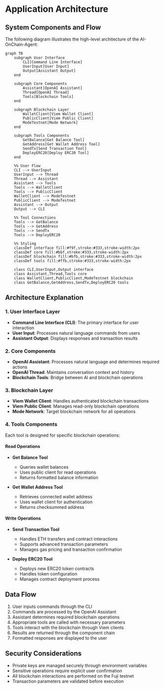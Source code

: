 # Application Architecture

## System Components and Flow

The following diagram illustrates the high-level architecture of the AI-OnChain-Agent:

```mermaid
graph TB
    subgraph User Interface
        CLI[Command Line Interface]
        UserInput[User Input]
        Output[Assistant Output]
    end

    subgraph Core Components
        Assistant[OpenAI Assistant]
        Thread[OpenAI Thread]
        Tools[Blockchain Tools]
    end

    subgraph Blockchain Layer
        WalletClient[Viem Wallet Client]
        PublicClient[Viem Public Client]
        ModeTestnet[Mode Network]
    end

    subgraph Tools Components
        GetBalance[Get Balance Tool]
        GetAddress[Get Wallet Address Tool]
        SendTx[Send Transaction Tool]
        DeployERC20[Deploy ERC20 Tool]
    end

    %% User Flow
    CLI --> UserInput
    UserInput --> Thread
    Thread --> Assistant
    Assistant --> Tools
    Tools --> WalletClient
    Tools --> PublicClient
    WalletClient --> ModeTestnet
    PublicClient --> ModeTestnet
    Assistant --> Output
    Output --> CLI

    %% Tool Connections
    Tools --> GetBalance
    Tools --> GetAddress
    Tools --> SendTx
    Tools --> DeployERC20

    %% Styling
    classDef interface fill:#f9f,stroke:#333,stroke-width:2px
    classDef core fill:#bbf,stroke:#333,stroke-width:2px
    classDef blockchain fill:#bfb,stroke:#333,stroke-width:2px
    classDef tools fill:#ffb,stroke:#333,stroke-width:2px

    class CLI,UserInput,Output interface
    class Assistant,Thread,Tools core
    class WalletClient,PublicClient,ModeTestnet blockchain
    class GetBalance,GetAddress,SendTx,DeployERC20 tools
```

## Architecture Explanation

### 1. User Interface Layer
- **Command Line Interface (CLI)**: The primary interface for user interaction
- **User Input**: Processes natural language commands from users
- **Assistant Output**: Displays responses and transaction results

### 2. Core Components
- **OpenAI Assistant**: Processes natural language and determines required actions
- **OpenAI Thread**: Maintains conversation context and history
- **Blockchain Tools**: Bridge between AI and blockchain operations

### 3. Blockchain Layer
- **Viem Wallet Client**: Handles authenticated blockchain transactions
- **Viem Public Client**: Manages read-only blockchain operations
- **Mode Network**: Target blockchain network for all operations

### 4. Tools Components
Each tool is designed for specific blockchain operations:

#### Read Operations
- **Get Balance Tool**
  - Queries wallet balances
  - Uses public client for read operations
  - Returns formatted balance information

- **Get Wallet Address Tool**
  - Retrieves connected wallet address
  - Uses wallet client for authentication
  - Returns checksummed address

#### Write Operations
- **Send Transaction Tool**
  - Handles ETH transfers and contract interactions
  - Supports advanced transaction parameters
  - Manages gas pricing and transaction confirmation

- **Deploy ERC20 Tool**
  - Deploys new ERC20 token contracts
  - Handles token configuration
  - Manages contract deployment process

## Data Flow

1. User inputs commands through the CLI
2. Commands are processed by the OpenAI Assistant
3. Assistant determines required blockchain operations
4. Appropriate tools are called with necessary parameters
5. Tools interact with the blockchain through Viem clients
6. Results are returned through the component chain
7. Formatted responses are displayed to the user

## Security Considerations

- Private keys are managed securely through environment variables
- Sensitive operations require explicit user confirmation
- All blockchain interactions are performed on the Fuji testnet
- Transaction parameters are validated before execution
